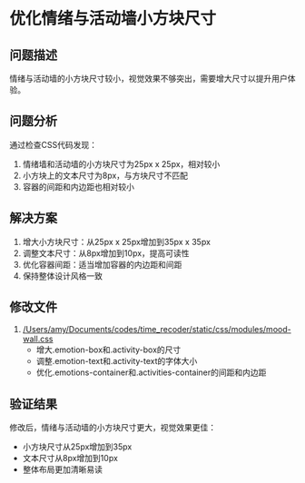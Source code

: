 # 优化情绪与活动墙小方块尺寸

## 问题描述
情绪与活动墙的小方块尺寸较小，视觉效果不够突出，需要增大尺寸以提升用户体验。

## 问题分析
通过检查CSS代码发现：
1. 情绪墙和活动墙的小方块尺寸为25px x 25px，相对较小
2. 小方块上的文本尺寸为8px，与方块尺寸不匹配
3. 容器的间距和内边距也相对较小

## 解决方案
1. 增大小方块尺寸：从25px x 25px增加到35px x 35px
2. 调整文本尺寸：从8px增加到10px，提高可读性
3. 优化容器间距：适当增加容器的内边距和间距
4. 保持整体设计风格一致

## 修改文件
1. [/Users/amy/Documents/codes/time_recoder/static/css/modules/mood-wall.css](file:///Users/amy/Documents/codes/time_recoder/static/css/modules/mood-wall.css)
   - 增大.emotion-box和.activity-box的尺寸
   - 调整.emotion-text和.activity-text的字体大小
   - 优化.emotions-container和.activities-container的间距和内边距

## 验证结果
修改后，情绪与活动墙的小方块尺寸更大，视觉效果更佳：
- 小方块尺寸从25px增加到35px
- 文本尺寸从8px增加到10px
- 整体布局更加清晰易读